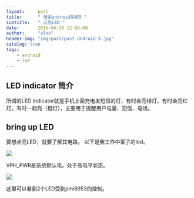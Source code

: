 ```yaml
---
layout:     post
title:      " 漫谈android系统5 "
subtitle:   " 点亮LED "
date:       2016-06-20 12:00:00
author:     "alex"
header-img: "img/post/post-android-5.jpg"
catalog: true
tags:
    - android
    - led
---
```


## LED indicator 简介

所谓的LED indicator就是手机上面充电发短信的灯，有时会亮绿灯，有时会亮红灯，有时一起亮（橙灯），主要用于提醒用户电量、短信、电话。

## bring up LED

要想点亮LED，就要了解其电路。
以下是我工作中案子的led。

![](https://raw.githubusercontent.com/NingbinWang/NingbinWang.github.io/master/img/post/LED/led1.png)

VPH_PWR是系统默认电。处于高电平状态。

![](https://raw.githubusercontent.com/NingbinWang/NingbinWang.github.io/master/img/post/LED/led2.png)

这里可以看到2个LED受到pmi8953的控制。
